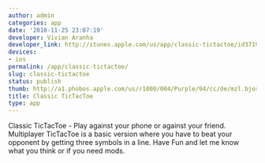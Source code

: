 ```yaml
---
author: admin
categories: app
date: '2010-11-25 23:07:19'
developer: Vivian Aranha
developer_link: http://itunes.apple.com/us/app/classic-tictactoe/id371907052?mt=8
devices: 
- ios
permalink: /app/classic-tictactoe/
slug: classic-tictactoe
status: publish
thumb: http://a1.phobos.apple.com/us/r1000/004/Purple/94/cc/de/mzl.bjoscdjv.175x175-75.jpg
title: Classic TicTacToe
type: app
---
```


Classic TicTacToe - Play against your phone or against your friend. Multiplayer TicTacToe is a basic version where you have to beat your opponent by getting three symbols in a line. Have Fun and let me know what you think or if you need mods.